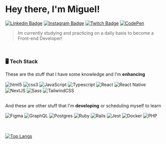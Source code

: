 <h1>Hey there, I'm Miguel!</h1>

<div>
  
  [![Linkedin Badge](https://img.shields.io/badge/LinkedIn-0077B5?style=flat&logo=linkedin&logoColor=white&link=https://www.linkedin.com/in/jorge-miguel-mesquita)](https://www.linkedin.com/in/jorge-miguel-mesquita)
  [![Instagram Badge](https://img.shields.io/badge/Instagram-E4405F?style=flat&logo=instagram&logoColor=white&link=https://www.instagram.com/_notfaceroll/)]( https://www.instagram.com/_notfaceroll/)
  [![Twitch Badge](https://img.shields.io/badge/Twitch-9146FF?style=flat&logo=twitch&logoColor=white&link=https://www.twitch.tv/notfaceroll)]( https://www.twitch.tv/notfaceroll)
  [![CodePen](https://img.shields.io/badge/Codepen-000000?style=flat&logo=codepen&logoColor=white)](https://codepen.io/notfaceroll)
  
  
  
</div>

<blockquote>Im currently studying and practicing on a daily basis to become a Front-end Developer!</blockquote>

<br />

<h3>🖥️ Tech Stack</h3>


  
<p>These are the stuff that I have some knowledge and I'm <strong>enhancing</strong></p>

  <div style="display: inline_block">
    <img align="center" alt="html5" src="https://img.shields.io/badge/HTML5-E34F26?style=flat&logo=html5&logoColor=white" />
    <img align="center" alt="css3" src="https://img.shields.io/badge/CSS3-1572B6?style=flat&logo=css3&logoColor=white" />
    <img align="center" alt="JavaScript" src="https://img.shields.io/badge/javascript-%23323330.svg?style=flate&logo=javascript&logoColor=%23F7DF1E" />
    <img align="center" alt="Typescript" src="https://img.shields.io/badge/typescript-%23007ACC.svg?style=flat&logo=typescript&logoColor=white" />
    <img align="center" alt="React" src="https://img.shields.io/badge/react-%2320232a.svg?style=flat&logo=react&logoColor=%2361DAFB" />
    <img align="center" alt="React Native" src="https://img.shields.io/badge/react_native-%2320232a.svg?style=flat&logo=react&logoColor=%2361DAFB" />
    <img align="center" alt="NextJS" src="https://img.shields.io/badge/Next-black?style=flat&logo=next.js&logoColor=white" />
    <img align="center" alt="Sass" src="https://img.shields.io/badge/SASS-hotpink.svg?style=flat&logo=SASS&logoColor=white" />
    <img align="center" alt="TailwindCSS" src="https://img.shields.io/badge/tailwindcss-%2338B2AC.svg?style=flat&logo=tailwind-css&logoColor=white" />
    
  </div>
  
<br/>

<p>And these are other stuff that I'm <strong>developing</strong> or scheduling myself to learn</p>

<div style="display: inline_block">
  <img align="center" alt="Figma" src="https://img.shields.io/badge/figma-%23F24E1E.svg?style=flate&logo=figma&logoColor=white" />
  
  <img align="center" alt="GraphQL" src="https://img.shields.io/badge/-GraphQL-E10098?style=flat&logo=graphql&logoColor=white" />
  <img align="center" alt="Postgres" src="https://img.shields.io/badge/postgres-%23316192.svg?style=flat&logo=postgresql&logoColor=white" />
  <img align="center" alt="Ruby" src="https://img.shields.io/badge/ruby-%23CC342D.svg?style=flate&logo=ruby&logoColor=white" /> 
  <img align="center" alt="Rails" src="https://img.shields.io/badge/rails-%23CC0000.svg?style=flat&logo=ruby-on-rails&logoColor=white" />
  <img align="center" alt="Jest" src="https://img.shields.io/badge/-jest-%23C21325?style=flat&logo=jest&logoColor=white" />
  <img align="center" alt="Docker" src="https://img.shields.io/badge/docker-%230db7ed.svg?style=flat&logo=docker&logoColor=white" />
  <img align="center" alt="PHP" src="https://img.shields.io/badge/php-%23777BB4.svg?style=flat&logo=php&logoColor=white" />
</div>
<br/>
<br/>

[![Top Langs](https://github-readme-stats.vercel.app/api/top-langs/?username=notFaceroll&layout=compact)](https://github.com/anuraghazra/github-readme-stats)
  

<!-- ![Miguel GitHub stats](https://github-readme-stats.vercel.app/api?username=notFaceroll&show_icons=true&theme=dark) -->


